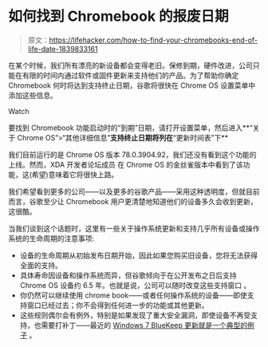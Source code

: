# 如何找到 Chromebook 的报废日期

> 原文：<https://lifehacker.com/how-to-find-your-chromebooks-end-of-life-date-1839833161>

在某个时候，我们所有漂亮的新设备都会变得老旧。保修到期，硬件改进，公司只能在有限的时间内通过软件或固件更新来支持他们的产品。为了帮助你确定 Chromebook 何时将达到支持终止日期，谷歌将很快在 Chrome OS 设置菜单中添加这些信息。

Watch

要找到 Chromebook 功能启动时的“到期”日期，请打开设置菜单，然后进入**“关于 Chrome OS”>“其他详细信息”**支持终止日期将列在**“更新时间表”下**

我们目前运行的是 Chrome OS 版本 78.0.3904.92，我们还没有看到这个功能的上线。然而，XDA 开发者论坛成员 在 Chrome OS 的金丝雀版本中看到了该功能，这(希望)意味着它将很快上路。

我们希望看到更多的公司——以及更多的谷歌产品——采用这种透明度，但就目前而言，谷歌至少让 Chromebook 用户更清楚地知道他们的设备多久会收到更新，这很酷。

当我们谈到这个话题时，这里有一些关于操作系统更新和支持几乎所有设备或操作系统的生命周期的注意事项:

*   设备的生命周期从初始发布日期开始，因此如果您购买旧设备，您将无法获得全面的支持。
*   具体寿命因设备和操作系统而异，但谷歌倾向于在公开发布之日后支持 Chrome OS 设备约 6.5 年。也就是说，公司可以随时改变这些支持窗口 。
*   你仍然可以继续使用 chrome book——或者任何操作系统的设备——即使支持窗口已经过去；你不会得到任何进一步的功能或其他更新。
*   这些规则偶尔会有例外，特别是如果发现了重大安全漏洞，即使设备不再受支持，也需要打补丁——最近的 [Windows 7 BlueKeep 更新就是一个典型的例子](https://lifehacker.com/seriously-update-your-old-windows-7-pcs-and-windows-se-1839723097) 。